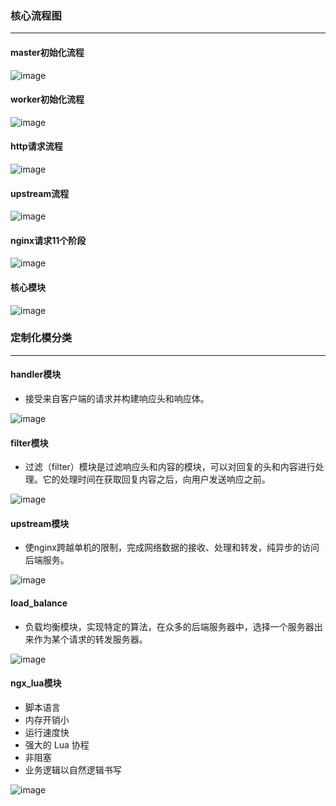 ### 核心流程图


---

#### master初始化流程
![image](https://github.com/lidaohang/study_nginx_source/blob/master/image/master.png)


#### worker初始化流程
![image](https://github.com/lidaohang/study_nginx_source/blob/master/image/worker.png)
   
   
#### http请求流程
![image](https://github.com/lidaohang/study_nginx_source/blob/master/image/http.png)


#### upstream流程
![image](https://github.com/lidaohang/study_nginx_source/blob/master/image/upstream.png)


#### nginx请求11个阶段
![image](https://github.com/lidaohang/study_nginx_source/blob/master/image/nginx_11_phase.png)


#### 核心模块
![image](https://github.com/lidaohang/study_nginx_source/blob/master/image/core.png)



### 定制化模分类


---

#### handler模块
- 接受来自客户端的请求并构建响应头和响应体。    

![image](https://github.com/lidaohang/study_nginx_source/blob/master/image/handler_module.png)


#### filter模块
- 过滤（filter）模块是过滤响应头和内容的模块，可以对回复的头和内容进行处理。它的处理时间在获取回复内容之后，向用户发送响应之前。

![image](https://github.com/lidaohang/study_nginx_source/blob/master/image/filter_module.png)
   
   
#### upstream模块
- 使nginx跨越单机的限制，完成网络数据的接收、处理和转发，纯异步的访问后端服务。

![image](https://github.com/lidaohang/study_nginx_source/blob/master/image/upstream_module.png)


#### load_balance
- 负载均衡模块，实现特定的算法，在众多的后端服务器中，选择一个服务器出来作为某个请求的转发服务器。

![image](https://github.com/lidaohang/study_nginx_source/blob/master/image/load_balance_module.png)


#### ngx_lua模块
- 脚本语言
- 内存开销小
- 运行速度快
- 强大的 Lua 协程
- 非阻塞
- 业务逻辑以自然逻辑书写


![image](https://github.com/lidaohang/study_nginx_source/blob/master/image/ngx_lua_module.png)




